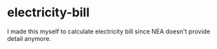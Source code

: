 # electricity-bill
I made this myself to calculate electricity bill since NEA doesn't provide detail anymore.
